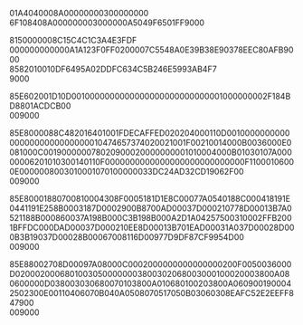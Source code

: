 01A4040008A00000000300000000  
6F108408A000000003000000A5049F6501FF9000  

8150000008C15C4C1C3A4E3FDF  
000000000000A1A123F0FF0200007C5548A0E39B38E90378EEC80AFB9000  
8582010010DF6495A02DDFC634C5B246E5993AB4F7  
9000  

85E602001D10D0010000000000000000000000000001000000002F184BD8801ACDCB00  
009000  

85E8000088C482016401001FDECAFFED020204000110D00100000000000000000000000000010474657374020021001F00210014000B0036000E0081000C001900000078020900020000000001010004000B01030107A00000006201010300140110F0000000000000000000000000000F11000106000E0000008003010001070100000033DC24AD32CD19062F00  
009000  

85E80001880700810004308F0005181D1E8C00077A0540188C000418191E0441191E258B0003187D0002900B8700AD00037D000210778D00013B7A0521188B000860037A198B000C3B198B000A2D1A04257500310002FFB2001BFFDC000DAD00037D000210EE8D00013B701EAD00031A037D00028D000B3B19037D00028B00067008116D00977D9DF87CF9954D00  
009000  

85E88002708D00097A08000C0002000000000000000200F0050036000D02000200068010030500000003800302068003000100020003800A080600000D038003030680070103800A010680100203800A0609001900042502300E00110406070B040A0508070517050B03060308EAFC52E2EEFF847900  
009000  

